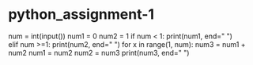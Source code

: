 # python_assignment-1
num = int(input())
num1 = 0
num2 = 1
if num < 1:
    print(num1, end=" ")    
elif num >=1:
    print(num2, end=" ")
    for x in range(1, num):
        num3 = num1 + num2
        num1 = num2
        num2 = num3
        print(num3, end=" ")
        
